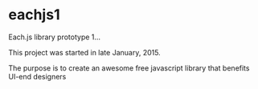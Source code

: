 # eachjs1
Each.js library prototype 1...

This project was started in late January, 2015.

The purpose is to create an awesome free javascript library that benefits UI-end designers
